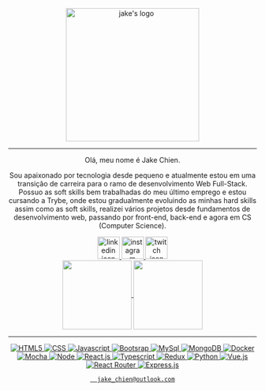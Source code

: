 <div
     align="center"
     >
<img 
     src="https://user-images.githubusercontent.com/78574045/225020734-d72ec0ea-24f9-47f5-b2e3-028524685c6f.png" 
     alt="jake's logo"
     width="270px"
     />
<hr>
<p>
Olá, meu nome é Jake Chien.

Sou apaixonado por tecnologia desde pequeno e atualmente estou em uma transição de carreira para o ramo de desenvolvimento Web Full-Stack. Possuo as soft skills bem trabalhadas do meu último emprego e estou cursando a Trybe, onde estou gradualmente evoluindo as minhas hard skills assim como as soft skills, realizei vários projetos desde fundamentos de desenvolvimento web, passando por front-end, back-end e agora em CS (Computer Science).
</p>
  
<!--  [![Linkedin](https://user-images.githubusercontent.com/78574045/225026940-e44d3145-eebb-4e9b-b531-f65b215d8a75.png)](https://www.linkedin.com/in/jake-chien-70aa0a1b2/)
[![](https://user-images.githubusercontent.com/78574045/225026927-15b5fad6-e321-46a0-9baf-d2ef23df2f56.png)](https://www.instagram.com/jakechien/)
[![Twitch](https://user-images.githubusercontent.com/78574045/225026912-464a0f86-e96e-4cd4-bfdd-29a07f7f8be9.png)](https://www.twitch.tv/jakechienn) -->
  <a href="https://www.linkedin.com/in/jake-chien">
    <img src="https://user-images.githubusercontent.com/78574045/225026940-e44d3145-eebb-4e9b-b531-f65b215d8a75.png" alt="linkedin icon" width="45px" />
  </a> 
  <a href="https://www.instagram.com/jakechien/">
    <img src="https://user-images.githubusercontent.com/78574045/225026927-15b5fad6-e321-46a0-9baf-d2ef23df2f56.png" alt="instagram icon" width="45px" />
  </a>
  <a href="https://www.twitch.tv/jakechienn">
    <img src="https://user-images.githubusercontent.com/78574045/225026912-464a0f86-e96e-4cd4-bfdd-29a07f7f8be9.png" alt="twitch icon" width="45px" />
  </a>
  
</div>
  
  <div align="center">
  <a href="https://github.com/jaketheman96">
  <img height="140em"   align="center" src="https://github-readme-stats.vercel.app/api?username=jaketheman96&show_icons=true&theme=react&include_all_commits=true&count_private=true"/>
  <img height="140em"  align="center" src="https://github-readme-stats.vercel.app/api/top-langs/?username=jaketheman96&layout=compact&langs_count=7&theme=react" />
   
<hr>
    
![HTML5](https://img.shields.io/badge/HTML5-E34F26?style=for-the-badge&logo=html5&logoColor=white)
![CSS](https://img.shields.io/badge/CSS-239120?&style=for-the-badge&logo=css3&logoColor=white)
![Javascript](https://img.shields.io/badge/JavaScript-323330?style=for-the-badge&logo=javascript&logoColor=F7DF1E)
![Bootsrap](https://img.shields.io/badge/Bootstrap-563D7C?style=for-the-badge&logo=bootstrap&logoColor=white)
![MySql](https://img.shields.io/badge/MySQL-005C84?style=for-the-badge&logo=mysql&logoColor=white)
![MongoDB](https://img.shields.io/badge/MongoDB-4EA94B?style=for-the-badge&logo=mongodb&logoColor=white)
![Docker](https://img.shields.io/badge/Docker-2CA5E0?style=for-the-badge&logo=docker&logoColor=white)
![Mocha](https://img.shields.io/badge/Mocha-8D6748?style=for-the-badge&logo=Mocha&logoColor=white)
![Node](https://img.shields.io/badge/Node.js-339933?style=for-the-badge&logo=nodedotjs&logoColor=white)
![React.js](https://img.shields.io/badge/React-20232A?style=for-the-badge&logo=react&logoColor=61DAFB)
![Typescript](https://img.shields.io/badge/TypeScript-007ACC?style=for-the-badge&logo=typescript&logoColor=white)
![Redux](https://img.shields.io/badge/Redux-593D88?style=for-the-badge&logo=redux&logoColor=white)
![Python](https://img.shields.io/badge/Python-3776AB?style=for-the-badge&logo=python&logoColor=white)
![Vue.js](https://img.shields.io/badge/Vue.js-35495E?style=for-the-badge&logo=vue.js&logoColor=4FC08D)
![React Router](https://img.shields.io/badge/React_Router-CA4245?style=for-the-badge&logo=react-router&logoColor=white)
![Express.js](https://img.shields.io/badge/Express.js-404D59?style=for-the-badge)
  
<!-- <img alt="gif cobra github" src="https://github.com/jaketheman96/jaketheman96/blob/output/github-contribution-grid-snake.svg" margin-left="0"> -->

    
      jake_chien@outlook.com
</div>
